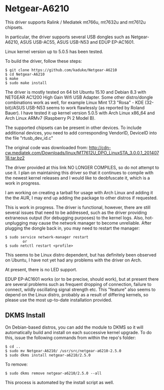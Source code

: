 # Netgear-A6210
This driver supports Ralink / Mediatek mt766u, mt7632u and mt7612u chipsets.

In particular, the driver supports several USB dongles such as Netgear-A6210,
ASUS USB-AC55, ASUS USB-N53 and EDUP EP-AC1601.

Linux kernel version up to 5.0.5 has been tested.

To build the driver, follow these steps:

    $ git clone https://github.com/kaduke/Netgear-A6210
    $ cd Netgear-A6210
    $ make
    $ sudo make install

The driver is mostly tested on 64 bit Ubuntu 15.10 and Debian 8.3 with NETGEAR AC1200
High Gain Wifi USB Adapter. Some other distro/dongle combinations work as well, for
example Linux Mint 17.3 "Rosa" - KDE (32-bit)/ASUS USB-N53 seems to work flawlessly
(as reported by Roland Bauer). I have tested it up kernel version 5.0.5 with Arch Linux
x86_64 and Arch Linux ARMv7 (Raspberry Pi 2 Model B).

The supported chipsets can be present in other devices. To include additional
devices, you need to add corresponding VendorID, DeviceID into the file
"rtusb_dev_id.c"

The original code was downloaded from:
http://cdn-cw.mediatek.com/Downloads/linux/MT7612U_DPO_LinuxSTA_3.0.0.1_20140718.tar.bz2

The driver provided at this link NO LONGER COMPILES, so do not attempt to use it. I
plan on maintaining this driver so that it continues to compile with the newest kernel
releases and I would like to deobfuscate it, which is a work in progress.

I am working on creating a tarball for usage with Arch Linux and adding it the the AUR,
I may end up adding the package to other distros if requested.

This is work in progress. The driver is functional, however, there are still several
issues that need to be addressed, such as the driver providing extraneous output
(for debugging purposes) to the kernel logs. Also, hot-unplugging may cause the
network manager to become unreliable. After plugging the dongle back in, you may need
to restart the manager:

	$ sudo service network-manager restart
			or
	$ sudo netctl restart <profile>

This seems to be Linux distro dependent, but has definitely been observed on Ubuntu,
I have not yet had any problems with the driver on Arch.

At present, there is no LED support.

EDUP EP-AC1601 works (or to be precise, should work), but at present there are
several problems such as frequent dropping of connection, failure to connect, wildly
oscillating signal strength etc. This "feature" also seems to depend on the Linux distro,
probably as a result of differing kernels, so please use the most up-to-date
installation provided.

## DKMS Install

On Debian-based distros, you can add the module to DKMS so it will automatically
build and install on each successive kernel upgrade. To do this, issue the following
commands from within the repo's folder:

	$ cd ..
	$ sudo mv Netgear-A6210/ /usr/src/netgear-a6210-2.5.0
	$ sudo dkms install netgear-a6210/2.5.0

To remove:

	$ sudo dkms remove netgear-a6210/2.5.0 --all

This process is automated by the install script as well.
